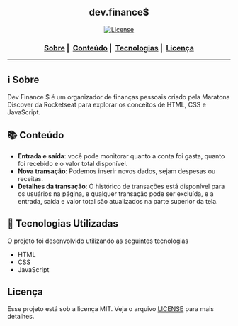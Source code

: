 <h2 align="center">dev.finance$</h2>

<p align="center">
  <a href="LICENSE">
    <img alt="License" src="https://img.shields.io/badge/license-MIT-%23F8952D">
  </a>
</p>

<h3 align="center">
  <a href="#information_source-sobre">Sobre</a>&nbsp;|&nbsp;
  <a href="#interrobang-conteúdo">Conteúdo</a>&nbsp;|&nbsp;
  <a href="#rocket-tecnologias-utilizadas">Tecnologias</a>&nbsp;|&nbsp;
  <a href="#licença">Licença</a>
</h3>

___


## :information_source: Sobre

Dev Finance $ é um organizador de finanças pessoais criado pela Maratona Discover da Rocketseat para explorar os conceitos de HTML, CSS e JavaScript.

## :books: Conteúdo

* <b>Entrada e saída</b>: você pode monitorar quanto a conta foi gasta, quanto foi recebido e o valor total disponível.
* <b>Nova transação</b>: Podemos inserir novos dados, sejam despesas ou receitas.
* <b>Detalhes da transação</b>: O histórico de transações está disponível para os usuários na página, e qualquer transação pode ser excluída, e a entrada, saída e valor total são atualizados na parte superior da tela.

## :rocket: Tecnologias Utilizadas 

O projeto foi desenvolvido utilizando as seguintes tecnologias

- HTML
- CSS
- JavaScript

## Licença 

Esse projeto está sob a licença MIT. Veja o arquivo [LICENSE](LICENSE) para mais detalhes.